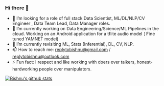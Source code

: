 ### Hi there 👋
- 🤔 I’m looking for a role of full stack Data Scientist, ML/DL/NLP/CV Engineer , Data Team Lead, Data Manager roles.
- 🔭 I’m currently working on Data Engineering/Science/ML Pipelines in the cloud. Working on an Android application for a tflite audio model ( Fine tuned YAMNET model)
- 🌱 I’m currently revisiting ML, Stats (Inferential), DL, CV, NLP. 
- 📫 How to reach me: replytobishnu@gmail.com / replytobishnu@outlook.com
- ⚡ Fun fact: I respect and like working with doers over talkers, honest-hardworking people over manipulators. 

[![Bishnu's github stats](https://github-readme-stats.vercel.app/api?username=vsnupoudel)](https://github.com/vsnupoudel/github-readme-stats)
